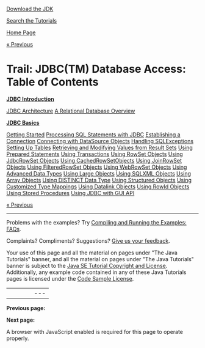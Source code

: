 [Download
the JDK](http://java.sun.com/javase/6/download.jsp)
  
[Search the
Tutorials](../search.html)

[Home Page](../index.html)

[« Previous](./index.html)

# Trail: JDBC(TM) Database Access: Table of Contents

**[JDBC Introduction](overview/index.html)**

[JDBC Architecture](overview/architecture.html) [A Relational Database Overview](overview/database.html)

**[JDBC Basics](basics/index.html)**

[Getting Started](basics/gettingstarted.html) [Processing SQL Statements with JDBC](basics/processingsqlstatements.html) [Establishing a Connection](basics/connecting.html) [Connecting with DataSource Objects](basics/sqldatasources.html) [Handling SQLExceptions](basics/sqlexception.html) [Setting Up Tables](basics/tables.html) [Retrieving and Modifying Values from Result Sets](basics/retrieving.html) [Using Prepared Statements](basics/prepared.html) [Using Transactions](basics/transactions.html) [Using RowSet Objects](basics/rowset.html) [Using JdbcRowSet Objects](basics/jdbcrowset.html) [Using CachedRowSetObjects](basics/cachedrowset.html) [Using JoinRowSet Objects](basics/joinrowset.html) [Using FilteredRowSet Objects](basics/filteredrowset.html) [Using WebRowSet Objects](basics/webrowset.html) [Using Advanced Data Types](basics/sqltypes.html) [Using Large Objects](basics/blob.html) [Using SQLXML Objects](basics/sqlxml.html) [Using Array Objects](basics/array.html) [Using DISTINCT Data Type](basics/distinct.html) [Using Structured Objects](basics/sqlstructured.html) [Using Customized Type Mappings](basics/sqlcustommapping.html) [Using Datalink Objects](basics/sqldatalink.html) [Using RowId Objects](basics/sqlrowid.html) [Using Stored Procedures](basics/storedprocedures.html) [Using JDBC with GUI API](basics/jdbcswing.html)

[« Previous](./index.html)

---

Problems with the examples? Try [Compiling and Running
the Examples: FAQs](../information/run-examples.html).
  
Complaints? Compliments? Suggestions? [Give
us your feedback](http://download.oracle.com/javase/feedback.html).

Your use of this page and all the material on pages under "The Java Tutorials" banner,
and all the material on pages under "The Java Tutorials" banner is subject to the [Java SE Tutorial Copyright
and License](../information/license.html).
Additionally, any example code contained in any of these Java
Tutorials pages is licensed under the
[Code
Sample License](http://developers.sun.com/license/berkeley_license.html).

|  |  |  |  |  |
| --- | --- | --- | --- | --- |
| |  |  | | --- | --- | | duke image | Oracle logo | | [About Oracle](http://www.oracle.com/us/corporate/index.html) | [Oracle Technology Network](http://www.oracle.com/technology/index.html) | [Terms of Service](https://www.samplecode.oracle.com/servlets/CompulsoryClickThrough?type=TermsOfService) | Copyright © 1995, 2011 Oracle and/or its affiliates. All rights reserved. |

**Previous page:**
  
**Next page:**




A browser with JavaScript enabled is required for this page to operate properly.